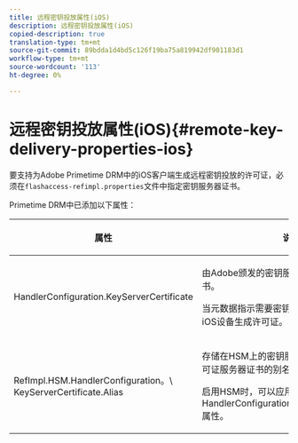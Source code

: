 ```yaml
---
title: 远程密钥投放属性(iOS)
description: 远程密钥投放属性(iOS)
copied-description: true
translation-type: tm+mt
source-git-commit: 89bdda1d4bd5c126f19ba75a819942df901183d1
workflow-type: tm+mt
source-wordcount: '113'
ht-degree: 0%

---
```



# 远程密钥投放属性(iOS){#remote-key-delivery-properties-ios}

要支持为Adobe Primetime DRM中的iOS客户端生成远程密钥投放的许可证，必须在`flashaccess-refimpl.properties`文件中指定密钥服务器证书。

Primetime DRM中已添加以下属性：

<table frame="all" colsep="1" rowsep="1" class="+ topic/table adobe-d/table " id="table_xz2_lwy_n4"> 
 <thead class="- topic/thead "> 
  <tr rowsep="1" class="- topic/row "> 
   <th colname="1" class="- topic/entry entry"> <p class="- topic/p ">属性 </p> </th> 
   <th colname="2" class="- topic/entry entry"> <p class="- topic/p ">说明 </p> </th> 
  </tr> 
 </thead>
 <tbody class="- topic/tbody "> 
  <tr rowsep="1" class="- topic/row "> 
   <td colname="1" class="- topic/entry "><span class="codeph"> HandlerConfiguration.KeyServerCertificate</span> </td> 
   <td colname="2" class="- topic/entry "> <p>由Adobe颁发的密钥服务器的许可证服务器证书。 </p> <p>当元数据指示需要密钥服务器时，此证书将为iOS设备生成许可证。 </p> </td> 
  </tr> 
  <tr rowsep="0" class="- topic/row "> 
   <td colname="1" class="- topic/entry "><span class="codeph"> RefImpl.HSM.HandlerConfiguration。\ KeyServerCertificate.Alias</span> </td> 
   <td colname="2" class="- topic/entry "> <p>存储在HSM上的密钥服务器Adobe颁发的许可证服务器证书的别名。 </p> <p>启用HSM时，可以应用此属性，而不是<span class="codeph"> HandlerConfiguration.KeyServerCertificate</span>属性。 </p> </td> 
  </tr> 
 </tbody> 
</table>

